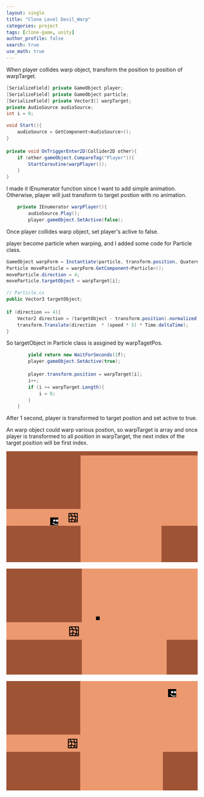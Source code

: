 ```yaml
---
layout: single
title: "Clone Level Devil_Warp"
categories: project
tags: [clone-game, unity]
author_profile: false
search: true
use_math: true
---
```


When player collides warp object, transform the position to position of warpTarget.

```csharp
[SerializeField] private GameObject player;
[SerializeField] private GameObject particle;
[SerializeField] private Vector3[] warpTarget;
private AudioSource audioSource;
int i = 0;
```

```csharp
void Start(){
    audioSource = GetComponent<AudioSource>();
}

private void OnTriggerEnter2D(Collider2D other){
    if (other.gameObject.CompareTag("Player")){
        StartCoroutine(warpPlayer());
    }
}
```

I made it IEnumerator function since I want to add simple animation. Otherwise, player will just transform to target postion with no animation.

```csharp
    private IEnumerator warpPlayer(){
        audioSource.Play();
        player.gameObject.SetActive(false);
```

Once player collides warp object, set player's active to false.

player become particle when warping, and I added some code for Particle class.

```csharp
GameObject warpForm = Instantiate(particle, transform.position, Quaternion.identity);
Particle moveParticle = warpForm.GetComponent<Particle>();
moveParticle.direction = 4;
moveParticle.targetObject = warpTarget[i];
```

```csharp
// Particle.cs
public Vector3 targetObject;

if (direction == 4){
    Vector2 direction = (targetObject - transform.position).normalized;
    transform.Translate(direction  * (speed * 5) * Time.deltaTime);
}
```

So targetObject in Particle class is assgined by warpTagetPos.

```csharp
        yield return new WaitForSeconds(1f);
        player.gameObject.SetActive(true);

        player.transform.position = warpTarget[i];
        i++;
        if (i >= warpTarget.Length){
            i = 0;
        }
    }

```

After 1 second, player is transformed to target postion and set active to true.

An warp object could warp various postion, so warpTarget is array and once player is transformed to all position in warpTarget, the next index of the target position will be first index.


![des1](/assets/images/2024-06-22-levelDevilClone3/des1.png)


![des2](/assets/images/2024-06-22-levelDevilClone3/des2.png)


![des3](/assets/images/2024-06-22-levelDevilClone3/des3.png)
